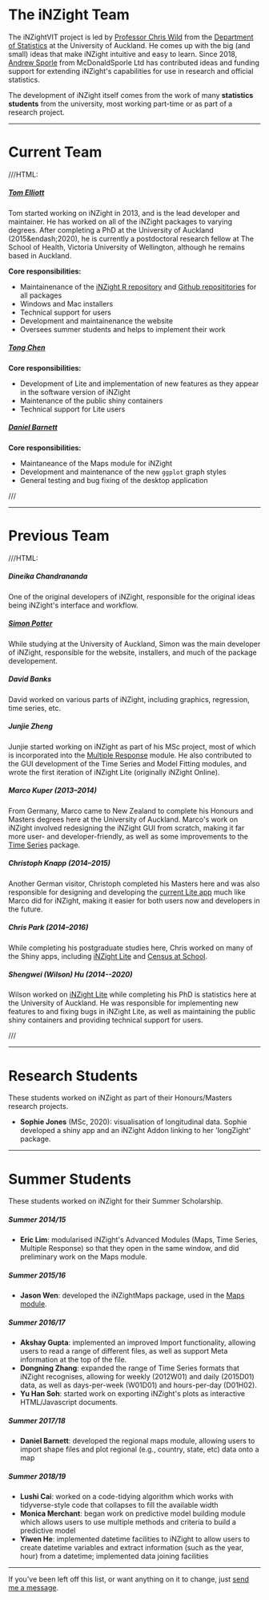# The iNZight Team

The iNZightVIT project is led by [Professor Chris Wild](https://www.stat.auckland.ac.nz/~wild/)
from the [Department of Statistics](https://www.stat.auckland.ac.nz) at the University of Auckland. He comes up with the big (and small) ideas that make iNZight intuitive and easy to learn. Since 2018, [Andrew Sporle](https://unidirectory.auckland.ac.nz/profile/a-sporle) from McDonaldSporle Ltd has contributed ideas and funding support for extending iNZight's capabilities for use in research and official statistics.


The development of iNZight itself comes from the work of many __statistics students__ from the university, most working part-time or as part of a research project.

***
# Current Team

///HTML:
<div class="row">
  <div class="col-md-6">
    <h5><a href="http://tomelliott.co.nz">Tom Elliott</a></h5>
    <p>
      Tom started working on iNZight in 2013, and is the lead developer and maintainer.
      He has worked on all of the iNZight packages to varying degrees.
      After completing a PhD at the University of Auckland (2015&endash;2020), he is currently a postdoctoral research fellow at The School of Health, Victoria University of Wellington, although he remains based in Auckland.
    </p>
    <p><strong>Core responsibilities:</strong></p>
    <ul>
      <li>Maintainenance of the <a href="http://r.docker.stat.auckland.ac.nz/R">iNZight R repository</a>
        and <a href="https://github.com/iNZightVIT">Github reposititories</a> for all packages</li>
      <li>Windows and Mac installers</li>
      <li>Technical support for users</li>
      <li>Development and maintainenance the website</li>
      <li>Oversees summer students and helps to implement their work</li>
    </ul>
  </div>

  <div class="col-md-6">
    <h5><a href="https://unidirectory.auckland.ac.nz/profile/tche929">Tong Chen</a></h5>
    <p><strong>Core responsibilities:</strong></p>
    <ul>
      <li>Development of Lite and implementation of new features as they appear in the software version of iNZight</li>
      <li>Maintenance of the public shiny containers</li>
      <li>Technical support for Lite users</li>
    </ul>
  </div>
</div>

<div class="row">
  <div class="col-md-6">
    <h5><a href="">Daniel Barnett</a></h5>
    <p><strong>Core responsibilities:</strong></p>
    <ul>
      <li>Maintaneance of the Maps module for iNZight</li>
      <li>Development and maintenance of the new <code>ggplot</code> graph styles
      <li>General testing and bug fixing of the desktop application</li>
    </ul>
  </div>
</div>
///


***
# Previous Team

///HTML:
<div class="row">
  <div class="col-md-4">
    <h5><strong>Dineika Chandrananda</strong></h5>
    <p>
      One of the original developers of iNZight, responsible for the original ideas being iNZight's interface
      and workflow.
    </p>
  </div>
  <div class="col-md-4">
    <h5><strong><a href="http://sjp.co.nz">Simon Potter</a></strong></h5>
    <p>
      While studying at the University of Auckland, Simon was the main developer of iNZight,
      responsible for the website, installers, and much of the package developement.
    </p>
  </div>
  <div class="col-md-4">
    <h5><strong>David Banks</strong></h5>
    <p>
      David worked on various parts of iNZight, including graphics, regression, time series, etc.
    </p>
  </div>
</div>
<div class="row">
  <div class="col-md-5 col-md-push-1">
    <h5><strong>Junjie Zheng</strong></h5>
    <p>
      Junjie started working on iNZight as part of his MSc project,
      most of which is incorporated into the
      <a href="https://github.com/iNZightVIT/iNZightMR">Multiple Response</a> module.
      He also contributed to the GUI development of the Time Series and Model Fitting modules,
      and wrote the first iteration of iNZight Lite (originally iNZight Online).
    </p>
  </div>
  <div class="col-md-5 col-md-push-1">
    <h5><strong>Marco Kuper</strong> (2013&ndash;2014)</h5>
    <p>
      From Germany, Marco came to New Zealand to complete his Honours and Masters degrees here at the University of Auckland. Marco's work on iNZight involved redesigning the iNZight GUI from scratch, making it far more user- and developer-friendly, as well as some improvements to the
      <a href="https://github.com/iNZightVIT/iNZightTS">Time Series</a> package.
    </p>
  </div>
</div>
<div class="row">
  <div class="col-md-4">
    <h5><strong>Christoph Knapp</strong> (2014&ndash;2015)</h5>
    <p>
      Another German visitor, Christoph completed his Masters here and was also responsible for designing and
      developing the <a href="http://lite.docker.stat.auckland.ac.nz">current Lite app</a> much like Marco did for iNZight, making it easier for both users now and developers in the future.
    </p>
  </div>
  <div class="col-md-4">
    <h5><strong>Chris Park</strong> (2014&ndash;2016)</h5>
    <p>
      While completing his postgraduate studies here, Chris worked on many of the Shiny apps,
      including <a href="http://lite.docker.stat.auckland.ac.nz">iNZight Lite</a> and
      <a href="http://cas.docker.stat.auckland.ac.nz">Census at School</a>.
    </p>
  </div>

  <div class="col-md-4">
    <h5><strong>Shengwei (Wilson) Hu</strong> (2014--2020)</h5>
    <p>
      Wilson worked on <a href="http://lite.docker.stat.auckland.ac.nz">iNZight Lite</a> while completing his PhD is statistics here at the University of Auckland. He was responsible for implementing new features to and fixing bugs in iNZight Lite, as well as maintaining the public shiny containers and providing technical support for users.
    </p>
  </div>
</div>
///

***
# Research Students

These students worked on iNZight as part of their Honours/Masters research projects.

- __Sophie Jones__ (MSc, 2020): visualisation of longitudinal data. Sophie developed a shiny app and an iNZight Addon linking to her 'longZight' package.

***
# Summer Students

These students worked on iNZight for their Summer Scholarship.

##### Summer 2014/15

- __Eric Lim__: modularised iNZight's Advanced Modules (Maps, Time Series, Multiple Response)
  so that they open in the same window, and did preliminary work on the Maps module.

##### Summer 2015/16

- __Jason Wen__: developed the iNZightMaps package, used in the [Maps module](../../user_guides/add_ons/?topic=maps).

##### Summer 2016/17

- __Akshay Gupta__: implemented an improved Import functionality, allowing users to read a range of different files, as well as support Meta information at the top of the file.
- __Dongning Zhang__: expanded the range of Time Series formats that iNZight recognises, allowing for weekly (2012W01) and daily (2015D01) data, as well as days-per-week (W01D01) and hours-per-day (D01H02).
- __Yu Han Soh__: started work on exporting iNZight's plots as interactive HTML/Javascript documents.

##### Summer 2017/18

- __Daniel Barnett__: developed the regional maps module, allowing users to import shape files and plot regional (e.g., country, state, etc) data onto a map

##### Summer 2018/19

- __Lushi Cai__: worked on a code-tidying algorithm which works with tidyverse-style code that collapses to fill the available width
- __Monica Merchant__: began work on predictive model building module which allows users to use multiple methods and criteria to build a predictive model
- __Yiwen He__: implemented datetime facilities to iNZight to allow users to create datetime variables and extract information (such as the year, hour) from a datetime; implemented data joining facilities


***

If you've been left off this list, or want anything on it to change, just <a href="mailto:inzight_support@stat.auckland.ac.nz?subject=Change my iNZight Team information">send me a message</a>.
